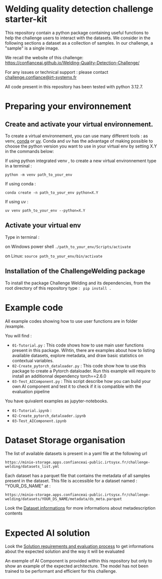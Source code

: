 # Welding quality detection challenge starter-kit

This repository contain a python package containing useful functions to help the challenge users to interact with the datasets.
We consider in the following sections a dataset as a collection of samples. In our challenge, a "sample" is a single image. 

We recall the website of this challenge: https://confianceai.github.io/Welding-Quality-Detection-Challenge/

For any issues or technical support : please contact challenge.confiance@irt-systemx.fr

All code present in this repository has been tested with python 3.12.7.

# Preparing your environnement

## Create and activate your virtual environnement.

To create a virtual environnement, you can use many different tools : as venv, [conda](https://docs.conda.io/projects/conda/en/latest/user-guide/install/index.html) or [uv](https://github.com/astral-sh/uv). Conda and uv has the advantage of making possible to choose the python version  you want to use in your virtual env by setting X.Y in the commands below:

If using python integrated venv , to create a new virtual environnement type in a terminal : 

 ```python -m venv path_to_your_env``` 

If using conda : 

```conda create -n path_to_your_env python=X.Y ```

If using uv :

```uv venv path_to_your_env --python=X.Y```

## Activate your virtual env

Type in terminal :

on Windows power shell ```./path_to_your_env/Scripts/activate```

on Linux: ```source path_to_your_env/bin/activate```

## Installation of the ChallengeWelding package
To install the package Challenge Welding and its dependencies, from the root directory of this repository type :  ``` pip install .```

# Example code

All example codes showing how to use user functions are in folder /example.

You will find :

- ```01-Tutorial.py``` : This code shows how to use main user functions present in this package. Wihtin, there are examples about how to listing available datasets, explore metadata, and draw basic statistics on contextual variables.
- ```02-Create_pytorch_dataloader.py``` : This code show how to use this package to create a Pytorch dataloader. Run this
example will require to install an additionnal dependency torch==2.6.0
- ```03-Test_AIComponent.py``` : This script describe how you can build your own AI component and test it to check if it is compatible with the evaluation pipeline

You have quivalent examples as jupyter-notebooks.
- ```01-Tutorial.ipynb``` : 
- ```02-Create_pytorch_dataloader.ipynb```
- ```03-Test_AIComponent.ipynb```

# Dataset Storage organisation

The list of available datasets is present in a yaml file at the following url

```https://minio-storage.apps.confianceai-public.irtsysx.fr/challenge-welding/datasets_list.yml```

Each dataset has a parquet file that contains the metadata of all samples present in the dataset.
This file is accessible for a dataset named : "YOUR_DS_NAME" at :  

```https://minio-storage.apps.confianceai-public.irtsysx.fr/challenge-welding/datasets/YOUR_DS_NAME/metadata/ds_meta.parquet```

Look the [Dataset informations](docs/Dataset_description.md) for more informations about metadescription contents

# Expected AI solution

Look the [Solution requirements and evaluation process](docs/Requirements_and_Evaluation_process.md) to get informations about the expected solution and the way it will be evaluated

An exemple of AI Component is provided within this repository but only to show an example of the expected architecture. The model has not been trained to be performant and efficient for this challenge.





